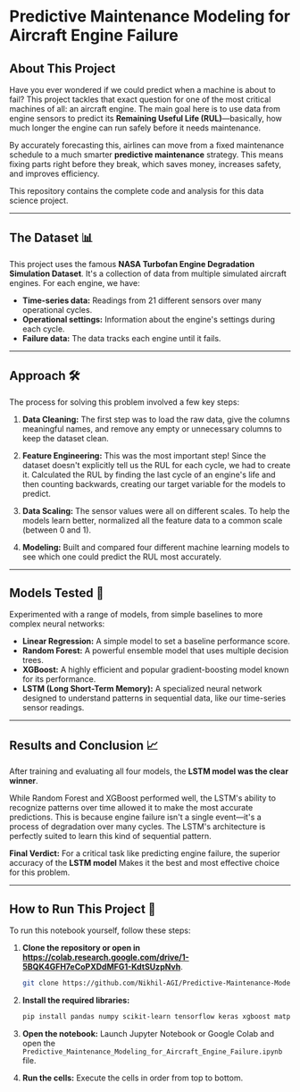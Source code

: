 # Predictive Maintenance Modeling for Aircraft Engine Failure
## About This Project

Have you ever wondered if we could predict when a machine is about to fail? This project tackles that exact question for one of the most critical machines of all: an aircraft engine. The main goal here is to use data from engine sensors to predict its **Remaining Useful Life (RUL)**—basically, how much longer the engine can run safely before it needs maintenance.

By accurately forecasting this, airlines can move from a fixed maintenance schedule to a much smarter **predictive maintenance** strategy. This means fixing parts right before they break, which saves money, increases safety, and improves efficiency.

This repository contains the complete code and analysis for this data science project.

---

## The Dataset 📊

This project uses the famous **NASA Turbofan Engine Degradation Simulation Dataset**. It's a collection of data from multiple simulated aircraft engines. For each engine, we have:

* **Time-series data:** Readings from 21 different sensors over many operational cycles.
* **Operational settings:** Information about the engine's settings during each cycle.
* **Failure data:** The data tracks each engine until it fails.

---

## Approach 🛠️

The process for solving this problem involved a few key steps:

1.  **Data Cleaning:** The first step was to load the raw data, give the columns meaningful names, and remove any empty or unnecessary columns to keep the dataset clean.

2.  **Feature Engineering:** This was the most important step! Since the dataset doesn't explicitly tell us the RUL for each cycle, we had to create it. Calculated the RUL by finding the last cycle of an engine's life and then counting backwards, creating our target variable for the models to predict.

3.  **Data Scaling:** The sensor values were all on different scales. To help the models learn better, normalized all the feature data to a common scale (between 0 and 1).

4.  **Modeling:** Built and compared four different machine learning models to see which one could predict the RUL most accurately.

---

## Models  Tested 🤖

Experimented with a range of models, from simple baselines to more complex neural networks:

* **Linear Regression:** A simple model to set a baseline performance score.
* **Random Forest:** A powerful ensemble model that uses multiple decision trees.
* **XGBoost:** A highly efficient and popular gradient-boosting model known for its performance.
* **LSTM (Long Short-Term Memory):** A specialized neural network designed to understand patterns in sequential data, like our time-series sensor readings.

---

## Results and Conclusion 📈

After training and evaluating all four models, the **LSTM model was the clear winner**.

While Random Forest and XGBoost performed well, the LSTM's ability to recognize patterns over time allowed it to make the most accurate predictions. This is because engine failure isn't a single event—it's a process of degradation over many cycles. The LSTM's architecture is perfectly suited to learn this kind of sequential pattern.

**Final Verdict:** For a critical task like predicting engine failure, the superior accuracy of the **LSTM model** Makes it the best and most effective choice for this problem.

---

## How to Run This Project 🚀

To run this notebook yourself, follow these steps:

1.  **Clone the repository or open in https://colab.research.google.com/drive/1-5BQK4GFH7eCoPXDdMFG1-KdtSUzpNvh**.
    ```bash
    git clone https://github.com/Nikhil-AGI/Predictive-Maintenance-Modeling-for-Aircraft-Engine-Failure.git
    ```
3.  **Install the required libraries:**
    ```bash
    pip install pandas numpy scikit-learn tensorflow keras xgboost matplotlib seaborn
    ```
4.  **Open the notebook:**
    Launch Jupyter Notebook or Google Colab and open the `Predictive_Maintenance_Modeling_for_Aircraft_Engine_Failure.ipynb` file.

5.  **Run the cells:**
    Execute the cells in order from top to bottom.







